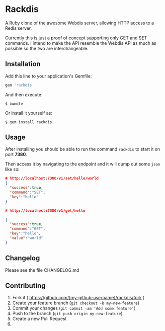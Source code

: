 # Rackdis

A Ruby clone of the awesome Webdis server, allowing HTTP access to a Redis server.

Currently this is just a proof of concept supporting only GET and SET commands.  I intend to make the API resemble the Webdis API as much as possible so the two are interchangeable.

## Installation

Add this line to your application's Gemfile:

```ruby
gem 'rackdis'
```

And then execute:

    $ bundle

Or install it yourself as:

    $ gem install rackdis

## Usage

After installing you should be able to run the command `rackdis` to start it on port **7380**.

Then access it by navigating to the endpoint and it will dump out some `json` like so:


```json
# http://localhost:7380/v1/set/hello/world
{
  "success":true,
  "command":"SET",
  "key":"hello"
}
```

```json
# http://localhost:7380/v1/get/hello

{
  "success":true,
  "command":"GET",
  "key":"hello",
  "value":"world"
}
```

## Changelog

Please see the file CHANGELOG.md

## Contributing

1. Fork it ( https://github.com/[my-github-username]/rackdis/fork )
2. Create your feature branch (`git checkout -b my-new-feature`)
3. Commit your changes (`git commit -am 'Add some feature'`)
4. Push to the branch (`git push origin my-new-feature`)
5. Create a new Pull Request
6.
